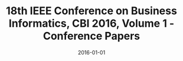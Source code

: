 ---
abstract: ''
authors:
- Elena Kornyshova
- Geert Poels
- Christian Huemer
- Isabelle Wattiau
- Florian Matthes
- Jorge Sanz
date: '2016-01-01'
featured: false
links:
- name: Publik
  url: https://publik.tuwien.ac.at/showentry.php?ID=267106&lang=1
publication_types:
- '5'
publishDate: '2016-01-01'
title: 18th IEEE Conference on Business Informatics, CBI 2016, Volume 1 - Conference
  Papers
url_pdf: http://publik.tuwien.ac.at/files/publik_267106.pdf
---